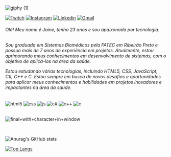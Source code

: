 ![giphy (1)](https://user-images.githubusercontent.com/121972347/227204749-f7129373-8279-4a98-8f03-625176e6c2b4.gif)

[![Twitch](https://img.shields.io/badge/Twitch-9146FF?style=for-the-badge&logo=twitch&logoColor=white)](https://twitch.tv/tiajaii)
[![Instagram](https://img.shields.io/badge/Instagram-E4405F?style=for-the-badge&logo=instagram&logoColor=white)](https://instagram.com/tiajaii)
[![Linkedin](https://img.shields.io/badge/LinkedIn-0077B5?style=for-the-badge&logo=linkedin&logoColor=white)](https://www.linkedin.com/in/ja%C3%ADne-sena-611927175/)
[![Gmail](https://img.shields.io/badge/Gmail-D14836?style=for-the-badge&logo=gmail&logoColor=white)](https://mailto:jainesena0@gmail.com/)



<h6> Olá! Meu nome é Jaine, tenho 23 anos e sou apaixonada por tecnologia.<br>
  <br/>

Sou graduada em Sistemas Biomédicos pela FATEC em Ribeirão Preto e possuo mais de 7 anos de experiência em projetos. Atualmente, estou aprimorando meus conhecimentos em desenvolvimento de sistemas, com o objetivo de aplicá-los na área da saúde.

Estou estudando várias tecnologias, incluindo HTML5, CSS, JavaScript, C#, C++ e C. Estou sempre em busca de novos desafios e oportunidades para aplicar meus conhecimentos e habilidades em projetos inovadores e impactantes na área da saúde.</h6>

<div style="display: inline_block">
  <img align="center" alt="html5" src="https://img.shields.io/badge/HTML5-E34F26?style=for-the-badge&logo=html5&logoColor=white" />
  <img align="center" alt="css" src="https://img.shields.io/badge/CSS-239120?&style=for-the-badge&logo=css3&logoColor=white" />
  <img align="center" alt="js" src="https://img.shields.io/badge/JavaScript-F7DF1E?style=for-the-badge&logo=javascript&logoColor=black" />
  <img align="center" alt="c#" src="https://img.shields.io/badge/C%23-239120?style=for-the-badge&logo=c-sharp&logoColor=white" />
  <img align="center" alt="c++" src="https://img.shields.io/badge/C%2B%2B-00599C?style=for-the-badge&logo=c%2B%2B&logoColor=white" />
  <img align="center" alt="c" src="https://img.shields.io/badge/C-00599C?style=for-the-badge&logo=c&logoColor=white" />
 
  
</div>


<br>

![final+with+character+in+window](https://github.com/JaineSena/JaineSena/assets/121972347/0d3ebe74-642e-4080-87cc-e4dcad57925c)


 <br/>
 
 
 ![Anurag's GitHub stats](https://github-readme-stats.vercel.app/api?username=JaineSena&show_icons=true&theme=transparent)
 
 [![Top Langs](https://github-readme-stats.vercel.app/api/top-langs/?username=JaineSena&hide_progress=true)](https://github.com/anuraghazra/github-readme-stats)
